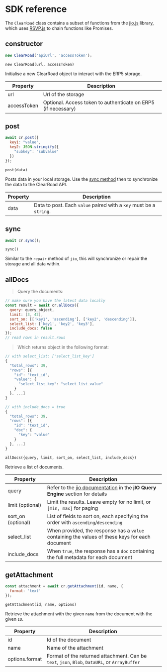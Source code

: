 # SDK reference

The `ClearRoad` class contains a subset of functions from the [jio.js](https://jio.nexedi.com/) library, which uses [RSVP.js](https://lab.nexedi.com/nexedi/rsvp.js) to chain functions like Promises.

## constructor

```javascript
new ClearRoad('apiUrl', 'accessToken');
```

`new ClearRoad(url, accessToken)`

Initialise a new ClearRoad object to interact with the ERP5 storage.

Property | Description
--------- | -----------
url | Url of the storage
accessToken | Optional. Access token to authenticate on ERP5 (if necessary)

## post

```javascript
await cr.post({
  key1: "value",
  key2: JSON.stringify({
    "subkey": "subvalue"
  })
});
```

`post(data)`

Posts data in your local storage. Use the [sync method](#sync) then to synchronize the data to the ClearRoad API.

Property | Description
--------- | -----------
data | Data to post. Each `value` paired with a `key` must be a `string`.

## sync

```javascript
await cr.sync();
```

`sync()`

Similar to the `repair` method of `jio`, this will synchronize or repair the storage and all data within.

## allDocs

> Query the documents:

```javascript
// make sure you have the latest data locally
const result = await cr.allDocs({
  query: query_object,
  limit: [3, 42],
  sort_on: [['key1', 'ascending'], ['key2', 'descending']],
  select_list: ['key1', 'key2', 'key3'],
  include_docs: false
});
// read rows in result.rows
```

> Which returns object in the following format:

```javascript
// with select_list: ['select_list_key']
{
  "total_rows": 39,
  "rows": [{
    "id": "text_id",
    "value": {
      "select_list_key": "select_list_value"
    }
  }, ...]
}

// with include_docs = true
{
  "total_rows": 39,
  "rows": [{
    "id": "text_id",
    "doc": {
      "key": "value"
    }
  }, ...]
}
```

`allDocs({query, limit, sort_on, select_list, include_docs})`

Retrieve a list of documents.

Property | Description
--------- | -----------
query | Refer to the [jio documentation](https://jio.nexedi.com/) in the **jIO Query Engine** section for details
limit (optional) | Limit the results. Leave empty for no limit, or `[min, max]` for paging
sort_on (optional) | List of fields to sort on, each specifying the order with `ascending`/`descending`
select_list | When provided, the response has a `value` containing the values of these keys for each document
include_docs | When `true`, the response has a `doc` containing the full metadata for each document

## getAttachment

```javascript
const attachment = await cr.getAttachment(id, name, {
  format: 'text'
});
```

`getAttachment(id, name, options)`

Retrieve the attachment with the given `name` from the document with the given `ID`.

Property | Description
--------- | -----------
id | Id of the document
name | Name of the attachment
options.format | Format of the returned attachment. Can be `text`, `json`, `Blob`, `DataURL`, or `ArrayBuffer`
